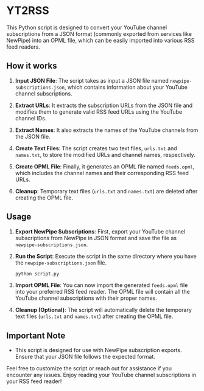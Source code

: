# YT2RSS
This Python script is designed to convert your YouTube channel subscriptions from a JSON format (commonly exported from services like NewPipe) into an OPML file, which can be easily imported into various RSS feed readers.

## How it works

1. **Input JSON File**: The script takes as input a JSON file named `newpipe-subscriptions.json`, which contains information about your YouTube channel subscriptions.

2. **Extract URLs**: It extracts the subscription URLs from the JSON file and modifies them to generate valid RSS feed URLs using the YouTube channel IDs.

3. **Extract Names**: It also extracts the names of the YouTube channels from the JSON file.

4. **Create Text Files**: The script creates two text files, `urls.txt` and `names.txt`, to store the modified URLs and channel names, respectively.

5. **Create OPML File**: Finally, it generates an OPML file named `feeds.opml`, which includes the channel names and their corresponding RSS feed URLs.

6. **Cleanup**: Temporary text files (`urls.txt` and `names.txt`) are deleted after creating the OPML file.

## Usage

1. **Export NewPipe Subscriptions**: First, export your YouTube channel subscriptions from NewPipe in JSON format and save the file as `newpipe-subscriptions.json`.

2. **Run the Script**: Execute the script in the same directory where you have the `newpipe-subscriptions.json` file.

   ```bash
   python script.py
   ```

3. **Import OPML File**: You can now import the generated `feeds.opml` file into your preferred RSS feed reader. The OPML file will contain all the YouTube channel subscriptions with their proper names.

4. **Cleanup (Optional)**: The script will automatically delete the temporary text files (`urls.txt` and `names.txt`) after creating the OPML file.

## Important Note

- This script is designed for use with NewPipe subscription exports. Ensure that your JSON file follows the expected format.


Feel free to customize the script or reach out for assistance if you encounter any issues. Enjoy reading your YouTube channel subscriptions in your RSS feed reader!
